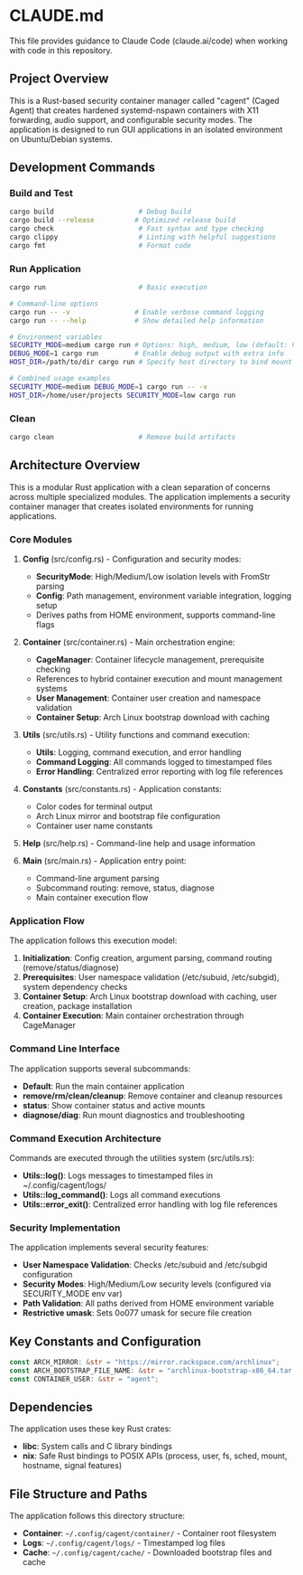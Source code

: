 # CLAUDE.md

This file provides guidance to Claude Code (claude.ai/code) when working with code in this repository.

## Project Overview

This is a Rust-based security container manager called "cagent" (Caged Agent) that creates hardened systemd-nspawn containers with X11 forwarding, audio support, and configurable security modes. The application is designed to run GUI applications in an isolated environment on Ubuntu/Debian systems.

## Development Commands

### Build and Test
```bash
cargo build                     # Debug build
cargo build --release          # Optimized release build
cargo check                     # Fast syntax and type checking
cargo clippy                    # Linting with helpful suggestions
cargo fmt                       # Format code
```

### Run Application
```bash
cargo run                       # Basic execution

# Command-line options
cargo run -- -v                # Enable verbose command logging  
cargo run -- --help            # Show detailed help information

# Environment variables
SECURITY_MODE=medium cargo run # Options: high, medium, low (default: high)
DEBUG_MODE=1 cargo run         # Enable debug output with extra info
HOST_DIR=/path/to/dir cargo run # Specify host directory to bind mount

# Combined usage examples
SECURITY_MODE=medium DEBUG_MODE=1 cargo run -- -v
HOST_DIR=/home/user/projects SECURITY_MODE=low cargo run
```

### Clean
```bash
cargo clean                     # Remove build artifacts
```

## Architecture Overview

This is a modular Rust application with a clean separation of concerns across multiple specialized modules. The application implements a security container manager that creates isolated environments for running applications.

### Core Modules

1. **Config** (src/config.rs) - Configuration and security modes:
   - **SecurityMode**: High/Medium/Low isolation levels with FromStr parsing
   - **Config**: Path management, environment variable integration, logging setup
   - Derives paths from HOME environment, supports command-line flags

2. **Container** (src/container.rs) - Main orchestration engine:
   - **CageManager**: Container lifecycle management, prerequisite checking
   - References to hybrid container execution and mount management systems
   - **User Management**: Container user creation and namespace validation
   - **Container Setup**: Arch Linux bootstrap download with caching

3. **Utils** (src/utils.rs) - Utility functions and command execution:
   - **Utils**: Logging, command execution, and error handling
   - **Command Logging**: All commands logged to timestamped files
   - **Error Handling**: Centralized error reporting with log file references

4. **Constants** (src/constants.rs) - Application constants:
   - Color codes for terminal output
   - Arch Linux mirror and bootstrap file configuration
   - Container user name constants

5. **Help** (src/help.rs) - Command-line help and usage information

6. **Main** (src/main.rs) - Application entry point:
   - Command-line argument parsing
   - Subcommand routing: remove, status, diagnose
   - Main container execution flow

### Application Flow

The application follows this execution model:
1. **Initialization**: Config creation, argument parsing, command routing (remove/status/diagnose)
2. **Prerequisites**: User namespace validation (/etc/subuid, /etc/subgid), system dependency checks
3. **Container Setup**: Arch Linux bootstrap download with caching, user creation, package installation
4. **Container Execution**: Main container orchestration through CageManager

### Command Line Interface

The application supports several subcommands:
- **Default**: Run the main container application
- **remove/rm/clean/cleanup**: Remove container and cleanup resources
- **status**: Show container status and active mounts
- **diagnose/diag**: Run mount diagnostics and troubleshooting

### Command Execution Architecture

Commands are executed through the utilities system (src/utils.rs):
- **Utils::log()**: Logs messages to timestamped files in ~/.config/cagent/logs/
- **Utils::log_command()**: Logs all command executions
- **Utils::error_exit()**: Centralized error handling with log file references

### Security Implementation

The application implements several security features:
- **User Namespace Validation**: Checks /etc/subuid and /etc/subgid configuration
- **Security Modes**: High/Medium/Low security levels (configured via SECURITY_MODE env var)
- **Path Validation**: All paths derived from HOME environment variable
- **Restrictive umask**: Sets 0o077 umask for secure file creation

## Key Constants and Configuration

```rust
const ARCH_MIRROR: &str = "https://mirror.rackspace.com/archlinux";
const ARCH_BOOTSTRAP_FILE_NAME: &str = "archlinux-bootstrap-x86_64.tar.zst";
const CONTAINER_USER: &str = "agent";
```

## Dependencies

The application uses these key Rust crates:
- **libc**: System calls and C library bindings
- **nix**: Safe Rust bindings to POSIX APIs (process, user, fs, sched, mount, hostname, signal features)

## File Structure and Paths

The application follows this directory structure:
- **Container**: `~/.config/cagent/container/` - Container root filesystem
- **Logs**: `~/.config/cagent/logs/` - Timestamped log files
- **Cache**: `~/.config/cagent/cache/` - Downloaded bootstrap files and cache
